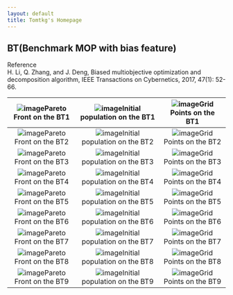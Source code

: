 ```yaml
---
layout: default
title: Tomtkg's Homepage
---
```


## BT(Benchmark MOP with bias feature)  
Reference  
H. Li, Q. Zhang, and J. Deng, Biased multiobjective optimization and
decomposition algorithm, IEEE Transactions on Cybernetics, 2017, 47(1):
52-66.
 
|![image](https://github.com/tomtkg/Test_Functions_for_Multi-objective_Optimization/tree/master/image/BT1_M2PF.svg)Pareto Front on the BT1|![image](https://github.com/tomtkg/Test_Functions_for_Multi-objective_Optimization/tree/master/image/BT1_M2Init.svg)Initial population on the BT1|![image](https://github.com/tomtkg/Test_Functions_for_Multi-objective_Optimization/tree/master/image/BT1_M2Grid.svg)Grid Points on the BT1|
|:-:|:-:|:-:|
|![image](https://github.com/tomtkg/Test_Functions_for_Multi-objective_Optimization/tree/master/image/BT2_M2PF.svg)Pareto Front on the BT2|![image](https://github.com/tomtkg/Test_Functions_for_Multi-objective_Optimization/tree/master/image/BT2_M2Init.svg)Initial population on the BT2|![image](https://github.com/tomtkg/Test_Functions_for_Multi-objective_Optimization/tree/master/image/BT2_M2Grid.svg)Grid Points on the BT2|
|![image](https://github.com/tomtkg/Test_Functions_for_Multi-objective_Optimization/tree/master/image/BT3_M2PF.svg)Pareto Front on the BT3|![image](https://github.com/tomtkg/Test_Functions_for_Multi-objective_Optimization/tree/master/image/BT3_M2Init.svg)Initial population on the BT3|![image](https://github.com/tomtkg/Test_Functions_for_Multi-objective_Optimization/tree/master/image/BT3_M2Grid.svg)Grid Points on the BT3|
|![image](https://github.com/tomtkg/Test_Functions_for_Multi-objective_Optimization/tree/master/image/BT4_M2PF.svg)Pareto Front on the BT4|![image](https://github.com/tomtkg/Test_Functions_for_Multi-objective_Optimization/tree/master/image/BT4_M2Init.svg)Initial population on the BT4|![image](https://github.com/tomtkg/Test_Functions_for_Multi-objective_Optimization/tree/master/image/BT4_M2Grid.svg)Grid Points on the BT4|
|![image](https://github.com/tomtkg/Test_Functions_for_Multi-objective_Optimization/tree/master/image/BT5_M2PF.svg)Pareto Front on the BT5|![image](https://github.com/tomtkg/Test_Functions_for_Multi-objective_Optimization/tree/master/image/BT5_M2Init.svg)Initial population on the BT5|![image](https://github.com/tomtkg/Test_Functions_for_Multi-objective_Optimization/tree/master/image/BT5_M2Grid.svg)Grid Points on the BT5|
|![image](https://github.com/tomtkg/Test_Functions_for_Multi-objective_Optimization/tree/master/image/BT6_M2PF.svg)Pareto Front on the BT6|![image](https://github.com/tomtkg/Test_Functions_for_Multi-objective_Optimization/tree/master/image/BT6_M2Init.svg)Initial population on the BT6|![image](https://github.com/tomtkg/Test_Functions_for_Multi-objective_Optimization/tree/master/image/BT6_M2Grid.svg)Grid Points on the BT6|
|![image](https://github.com/tomtkg/Test_Functions_for_Multi-objective_Optimization/tree/master/image/BT7_M2PF.svg)Pareto Front on the BT7|![image](https://github.com/tomtkg/Test_Functions_for_Multi-objective_Optimization/tree/master/image/BT7_M2Init.svg)Initial population on the BT7|![image](https://github.com/tomtkg/Test_Functions_for_Multi-objective_Optimization/tree/master/image/BT7_M2Grid.svg)Grid Points on the BT7|
|![image](https://github.com/tomtkg/Test_Functions_for_Multi-objective_Optimization/tree/master/image/BT8_M2PF.svg)Pareto Front on the BT8|![image](https://github.com/tomtkg/Test_Functions_for_Multi-objective_Optimization/tree/master/image/BT8_M2Init.svg)Initial population on the BT8|![image](https://github.com/tomtkg/Test_Functions_for_Multi-objective_Optimization/tree/master/image/BT8_M2Grid.svg)Grid Points on the BT8|
|![image](https://github.com/tomtkg/Test_Functions_for_Multi-objective_Optimization/tree/master/image/BT9_M3PF.svg)Pareto Front on the BT9|![image](https://github.com/tomtkg/Test_Functions_for_Multi-objective_Optimization/tree/master/image/BT9_M3Init.svg)Initial population on the BT9|![image](https://github.com/tomtkg/Test_Functions_for_Multi-objective_Optimization/tree/master/image/BT9_M3Grid.svg)Grid Points on the BT9|

